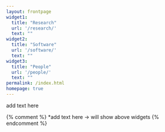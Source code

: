 ```yaml
---
layout: frontpage
widget1:
  title: "Research"
  url: '/research/'
  text: ""
widget2:
  title: "Software"
  url: '/software/'
  text: ""
widget3:
  title: "People"
  url: '/people/'
  text: ""
permalink: /index.html
homepage: true
---
```


add text here

{% comment %}
*add text here -> will show above widgets
{% endcomment %}


